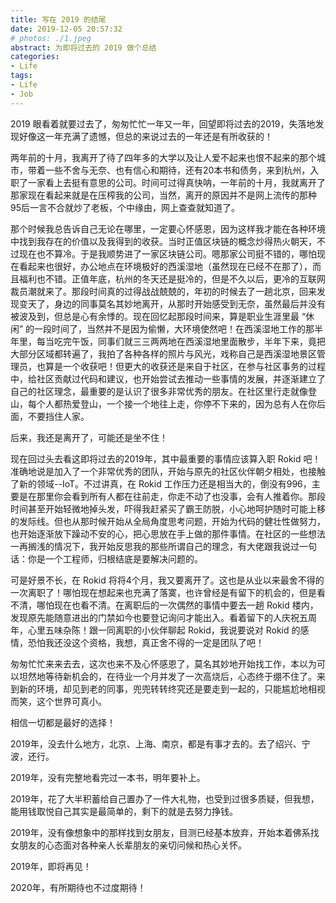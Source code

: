 ```yaml
---
title: 写在 2019 的结尾
date: 2019-12-05 20:57:32
# photos: ./1.jpeg
abstract: 为即将过去的 2019 做个总结
categories:
- Life
tags:
- Life
- Job
---
```


2019 眼看着就要过去了，匆匆忙忙一年又一年，回望即将过去的2019，失落地发现好像这一年充满了遗憾，但总的来说过去的一年还是有所收获的！

两年前的十月，我离开了待了四年多的大学以及让人爱不起来也恨不起来的那个城市，带着一些不舍与无奈、也有信心和期待，还有20本书和债务，来到杭州，入职了一家看上去挺有意思的公司。时间可过得真快呐，一年前的十月，我就离开了那家现在看起来就是在压榨我的公司，当然，离开的原因并不是网上流传的那种95后一言不合就炒了老板，个中缘由，网上查查就知道了。

那个时候我总告诉自己无论在哪里，一定要心怀感恩，因为这样我才能在各种环境中找到我存在的价值以及我得到的收获。当时正值区块链的概念炒得热火朝天，不过现在也不算冷。于是我顺势进了一家区块链公司。嗯那家公司挺不错的，哪怕现在看起来也很好，办公地点在环境极好的西溪湿地（虽然现在已经不在那了），而且福利也不错。正值年底，杭州的冬天还是挺冷的，但是不久以后，更冷的互联网裁员潮就来了。那段时间真的过得战战兢兢的，年初的时候去了一趟北京，回来发现变天了，身边的同事莫名其妙地离开，从那时开始感受到无奈，虽然最后并没有被波及到，但总是心有余悸的。现在回忆起那段时间来，算是职业生涯里最 “休闲” 的一段时间了，当然并不是因为偷懒，大环境使然吧！在西溪湿地工作的那半年里，每当吃完午饭，同事们就三三两两地在西溪湿地里面散步，半年下来，竟把大部分区域都转遍了，我拍了各种各样的照片与风光，戏称自己是西溪湿地景区管理员，也算是一个收获吧！但更大的收获还是来自于社区，在参与社区事务的过程中，给社区贡献过代码和建议，也开始尝试去推动一些事情的发展，并逐渐建立了自己的社区理念，最重要的是认识了很多非常优秀的朋友。在社区里行走就像登山，每个人都热爱登山，一个接一个地往上走，你停不下来的，因为总有人在你后面，不要挡住人家。

后来，我还是离开了，可能还是坐不住！

现在回过头去看这即将过去的2019年，其中最重要的事情应该算入职 Rokid 吧！准确地说是加入了一个非常优秀的团队，开始与原先的社区伙伴朝夕相处，也接触了新的领域--IoT。不过讲真，在 Rokid 工作压力还是相当大的，倒没有996，主要是在那里你会看到所有人都在往前走，你走不动了也没事，会有人推着你。那段时间甚至开始轻微地掉头发，吓得我赶紧买了霸王防脱，小心地呵护随时可能上移的发际线。但也从那时候开始从全局角度思考问题，开始为代码的健壮性做努力，也开始逐渐放下躁动不安的心，把心思放在手上做的那件事情。在社区的一些想法一再搁浅的情况下，我开始反思我的那些所谓自己的理念，有大佬跟我说过一句话：你是一个工程师，归根结底是要解决问题的。

可是好景不长，在 Rokid 将将4个月，我又要离开了。这也是从业以来最舍不得的一次离职了！哪怕现在想起来也充满了落寞，也许曾经是有留下的机会的，但是看不清，哪怕现在也看不清。在离职后的一次偶然的事情中要去一趟 Rokid 楼内，发现原先能随意进出的门禁如今也要登记询问才能出入。看着留下的人庆祝五周年，心里五味杂陈！跟一同离职的小伙伴聊起 Rokid，我说要说对 Rokid 的感情，恐怕我还没这个资格，我想，真正舍不得的一定是团队了吧！

匆匆忙忙来来去去，这次也来不及心怀感恩了，莫名其妙地开始找工作，本以为可以坦然地等待新机会的，在待业一个月并发了一次高烧后，心态终于绷不住了。来到新的环境，却见到老的同事，兜兜转转终究还是要走到一起的，只能尴尬地相视而笑，这个世界可真小。

相信一切都是最好的选择！

2019年，没去什么地方，北京、上海、南京，都是有事才去的。去了绍兴、宁波，还行。

2019年，没有完整地看完过一本书，明年要补上。

2019年，花了大半积蓄给自己置办了一件大礼物，也受到过很多质疑，但我想，能用钱取悦自己其实是最简单的，剩下的就是去努力挣钱。

2019年，没有像想象中的那样找到女朋友，目测已经基本放弃，开始本着佛系找女朋友的心态面对各种亲人长辈朋友的亲切问候和热心关怀。

2019年，即将再见！

2020年，有所期待也不过度期待！
